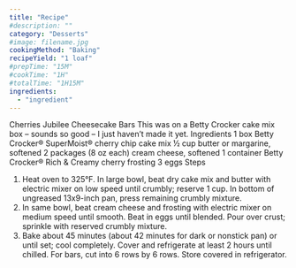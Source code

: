 ```yaml
---
title: "Recipe"
#description: ""
category: "Desserts"
#image: filename.jpg
cookingMethod: "Baking"
recipeYield: "1 loaf"
#prepTime: "15M"
#cookTime: "1H"
#totalTime: "1H15M"
ingredients:
  - "ingredient"
---
```


Cherries Jubilee Cheesecake Bars
This was on a Betty Crocker cake mix box – sounds so good – I just haven’t made it yet.
Ingredients
1 box Betty Crocker® SuperMoist® cherry chip cake mix
½ cup butter or margarine, softened
2 packages (8 oz each) cream cheese, softened
1 container Betty Crocker® Rich & Creamy cherry frosting
3 eggs
Steps
1. Heat oven to 325°F. In large bowl, beat dry cake mix and butter with electric mixer on low speed until crumbly; reserve 1 cup. In bottom of ungreased 13x9-inch pan, press remaining crumbly mixture.
2. In same bowl, beat cream cheese and frosting with electric mixer on medium speed until smooth. Beat in eggs until blended. Pour over crust; sprinkle with reserved crumbly mixture.
3. Bake about 45 minutes (about 42 minutes for dark or nonstick pan) or until set; cool completely. Cover and refrigerate at least 2 hours until chilled. For bars, cut into 6 rows by 6 rows. Store covered in refrigerator.
